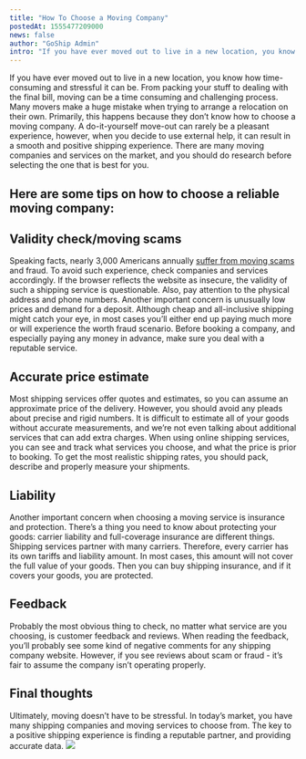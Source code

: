 ```yaml
---
title: "How To Choose a Moving Company"
postedAt: 1555477209000
news: false
author: "GoShip Admin"
intro: "If you have ever moved out to live in a new location, you know how time-consuming and stressful it can be. From packing your stuff to dealing with the final bill, moving can be a time consuming and challenging process. Many movers make a huge mistake when trying to arrange a relocation on their own. Primarily, this happens because they don’t know how to choose a moving company. A do-it-yourself move-out can rarely be a pleasant experience, however, when you decide to use external help, it can result in a sm"
---
```

If you have ever moved out to live in a new location, you know how time-consuming and stressful it can be. From packing your stuff to dealing with the final bill, moving can be a time consuming and challenging process. Many movers make a huge mistake when trying to arrange a relocation on their own. Primarily, this happens because they don’t know how to choose a moving company. A do-it-yourself move-out can rarely be a pleasant experience, however, when you decide to use external help, it can result in a smooth and positive shipping experience. There are many moving companies and services on the market, and you should do research before selecting the one that is best for you.

**Here are some tips on how to choose a reliable moving company:**
------------------------------------------------------------------

**Validity check/moving scams**
-------------------------------

Speaking facts, nearly 3,000 Americans annually [suffer from moving scams](https://www.unigroupinc.com/newsroom/company-news/moving-fraud-affects-3000-americans) and fraud. To avoid such experience, check companies and services accordingly. If the browser reflects the website as insecure, the validity of such a shipping service is questionable. Also, pay attention to the physical address and phone numbers. Another important concern is unusually low prices and demand for a deposit. Although cheap and all-inclusive shipping might catch your eye, in most cases you’ll either end up paying much more or will experience the worth fraud scenario. Before booking a company, and especially paying any money in advance, make sure you deal with a reputable service.

**Accurate price estimate**
---------------------------

Most shipping services offer quotes and estimates, so you can assume an approximate price of the delivery. However, you should avoid any pleads about precise and rigid numbers. It is difficult to estimate all of your goods without accurate measurements, and we’re not even talking about additional services that can add extra charges. When using online shipping services, you can see and track what services you choose, and what the price is prior to booking. To get the most realistic shipping rates, you should pack, describe and properly measure your shipments.

**Liability**
-------------

Another important concern when choosing a moving service is insurance and protection. There’s a thing you need to know about protecting your goods: carrier liability and full-coverage insurance are different things. Shipping services partner with many carriers. Therefore, every carrier has its own tariffs and liability amount. In most cases, this amount will not cover the full value of your goods. Then you can buy shipping insurance, and if it covers your goods, you are protected.

**Feedback**
------------

Probably the most obvious thing to check, no matter what service are you choosing, is customer feedback and reviews. When reading the feedback, you’ll probably see some kind of negative comments for any shipping company website. However, if you see reviews about scam or fraud - it’s fair to assume the company isn’t operating properly.

**Final thoughts**
------------------

Ultimately, moving doesn’t have to be stressful. In today’s market, you have many shipping companies and moving services to choose from. The key to a positive shipping experience is finding a reputable partner, and providing accurate data. [![](https://www.goship.com/wp-content/uploads/2021/02/1ace89b4-fe28-40ff-a2a7-4cddc60fc9ec.png)](https://www.goship.com/)
